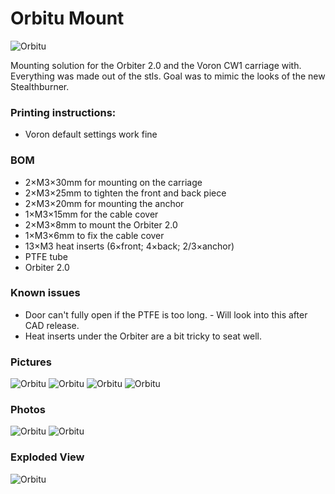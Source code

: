 # **Orbitu Mount**

![Orbitu](Pictures/Orbitu-mounted-1.jpg)

Mounting solution for the Orbiter 2.0 and the Voron CW1 carriage with. Everything was made out of the stls.
Goal was to mimic the looks of the new Stealthburner.

### **Printing instructions:**
- Voron default settings work fine

### **BOM**
- 2×M3×30mm for mounting on the carriage
- 2×M3×25mm to tighten the front and back piece
- 2×M3×20mm for mounting the anchor
- 1×M3×15mm for the cable cover
- 2×M3×8mm to mount the Orbiter 2.0
- 1×M3×6mm to fix the cable cover
- 13×M3 heat inserts (6×front; 4×back; 2/3×anchor)
- PTFE tube
- Orbiter 2.0 

### **Known issues**
- Door can't fully open if the PTFE is too long. - Will look into this after CAD release.
- Heat inserts under the Orbiter are a bit tricky to seat well.

### **Pictures**
![Orbitu](Pictures/Orbitu_3.png)
![Orbitu](Pictures/Orbitu_4.png)
![Orbitu](Pictures/Orbitu_1.png)
![Orbitu](Pictures/Orbitu_2.png)

### **Photos**
![Orbitu](Pictures/Orbitu-assembled-1.jpg)
![Orbitu](Pictures/Orbitu-assembled-2.jpg)

### **Exploded View**

![Orbitu](Pictures/Orbitu_exploded_view.png)
